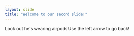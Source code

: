 ```yaml
---
layout: slide
title: "Welcome to our second slide!"
---
```

Look out he's wearing airpods
Use the left arrow to go back!
